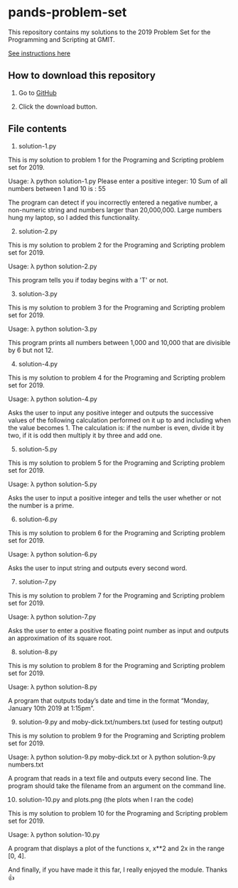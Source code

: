 # pands-problem-set

This repository contains my solutions to the 2019 Problem Set for the Programming and Scripting at GMIT.

[See instructions here](https://github.com/ianmcloughlin/problems-pands-2019/raw/master/problems.pdf)

## How to download this repository

1. Go to [GitHub](https://github.com/AdrianDonohoe/pands-problem-set)  

2. Click the download button.

## File contents

1. solution-1.py

This is my solution to problem 1 for the Programing and Scripting problem set for 2019.

Usage:
λ python solution-1.py
Please enter a positive integer: 10
Sum of all numbers between 1 and  10  is :  55

The program can detect if you incorrectly entered a negative number, a non-numeric string and numbers larger than 20,000,000. Large numbers hung my laptop, so I added this functionality.



2. solution-2.py

This is my solution to problem 2 for the Programing and Scripting problem set for 2019.

Usage:
λ python solution-2.py

This program tells you if today begins with a 'T' or not.

3. solution-3.py

This is my solution to problem 3 for the Programing and Scripting problem set for 2019.

Usage:
λ python solution-3.py

This program prints all numbers between 1,000 and 10,000 that are divisible by 6 but not 12.




4. solution-4.py

This is my solution to problem 4 for the Programing and Scripting problem set for 2019.

Usage:
λ python solution-4.py

Asks the user to input any positive integer and outputs the successive values of the following calculation performed on it up to and including when the value becomes 1. The calculation is: if the number is even, divide it by two, if it is odd then multiply it by three and add one.



5. solution-5.py

This is my solution to problem 5 for the Programing and Scripting problem set for 2019.

Usage:
λ python solution-5.py

Asks the user to input a positive integer and tells the user whether or not the number is a prime.

6. solution-6.py

This is my solution to problem 6 for the Programing and Scripting problem set for 2019.

Usage:
λ python solution-6.py

Asks the user to input string and outputs every second word.


7. solution-7.py

This is my solution to problem 7 for the Programing and Scripting problem set for 2019.

Usage:
λ python solution-7.py

Asks the user to enter a positive floating point number as input and outputs
an approximation of its square root.

8. solution-8.py

This is my solution to problem 8 for the Programing and Scripting problem set for 2019.

Usage:
λ python solution-8.py

A program that outputs today’s date and time in the format “Monday, January
10th 2019 at 1:15pm”.

9. solution-9.py and moby-dick.txt/numbers.txt (used for testing output)

This is my solution to problem 9 for the Programing and Scripting problem set for 2019.

Usage:
λ python solution-9.py moby-dick.txt
or
λ python solution-9.py numbers.txt

A program that reads in a text file and outputs every second line. The program
should take the filename from an argument on the command line.

10. solution-10.py and plots.png (the plots when I ran the code)

This is my solution to problem 10 for the Programing and Scripting problem set for 2019.

Usage:
λ python solution-10.py

A program that displays a plot of the functions x, x**2  and 2x in the range [0, 4].


And finally, if you have made it this far, I really enjoyed the module. Thanks  :thumbsup:
